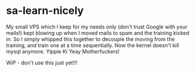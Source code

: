 # sa-learn-nicely #

My small VPS which I keep for my needs only (don't trust Google with your mails!) kept blowing up when I moved mails to spam and the training kicked in. So I simply whipped this together to decouple the moving from the training, and train one at a time sequentially. Now the kernel doesn't kill mysql anymore. Yippie Ki Yeay Motherfuckers!

WiP - don't use this just yet!!!

